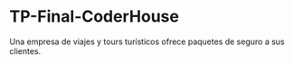 # TP-Final-CoderHouse
Una empresa de viajes y tours turísticos ofrece paquetes de seguro a sus clientes.
